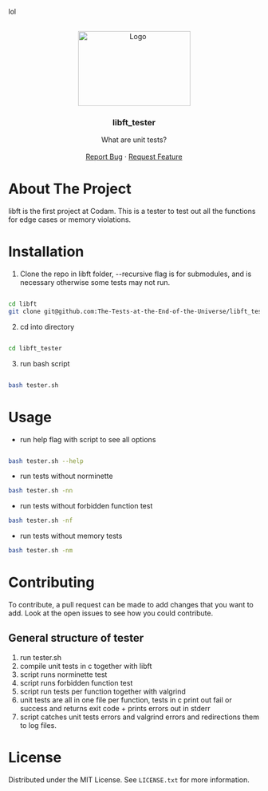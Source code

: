 lol

<!-- PROJECT LOGO -->
<br />
<div align="center">
  <a href="https://m.media-amazon.com/images/M/MV5BMzJjZDJlNTQtYTEyZC00YTNkLTg0N2EtZTQyYjgzNTAwNzE4XkEyXkFqcGdeQXVyMTIwODk1NTQ@._V1_.jpg">
    <img src="https://m.media-amazon.com/images/M/MV5BMzJjZDJlNTQtYTEyZC00YTNkLTg0N2EtZTQyYjgzNTAwNzE4XkEyXkFqcGdeQXVyMTIwODk1NTQ@._V1_.jpg" alt="Logo" width="225" height="150">
  </a>
  <h3 align="center">libft_tester</h3>

  <p align="center">
    What are unit tests?
    <br />
    <br />
    <a href="https://github.com/The-Tests-at-the-End-of-the-Universe/libft_tester/issues">Report Bug</a>
    ·
    <a href="https://github.com/The-Tests-at-the-End-of-the-Universe/libft_tester/issues">Request Feature</a>
  </p>
</div>


# About The Project

  
libft is the first project at Codam. This is a tester to test out all the functions for edge cases or memory violations.


# Installation
1. Clone the repo in libft folder, --recursive flag is for submodules, and is necessary otherwise some tests may not run.


```sh

cd libft
git clone git@github.com:The-Tests-at-the-End-of-the-Universe/libft_tester.git --recursive

```
2. cd into directory

```sh

cd libft_tester

```

3. run bash script 

```sh

bash tester.sh

```

# Usage

- run help flag with script to see all options

```sh

bash tester.sh --help

```

- run tests without norminette

```sh
bash tester.sh -nn
```

- run tests without forbidden function test

```sh
bash tester.sh -nf
```

- run tests without memory tests

```sh
bash tester.sh -nm
```


# Contributing

To contribute, a pull request can be made to add changes that you want to add. Look at the open issues to 
see how you could contribute. 

## General structure of tester

1. run tester.sh
2. compile unit tests in c together with libft
3. script runs norminette test
4. script runs forbidden function test
5. script run tests per function together with valgrind
6. unit tests are all in one file per function, tests in c print out fail or success and returns exit code + prints errors out in stderr
7. script catches unit tests errors and valgrind errors and redirections them to log files.

# License

Distributed under the MIT License. See `LICENSE.txt` for more information.
